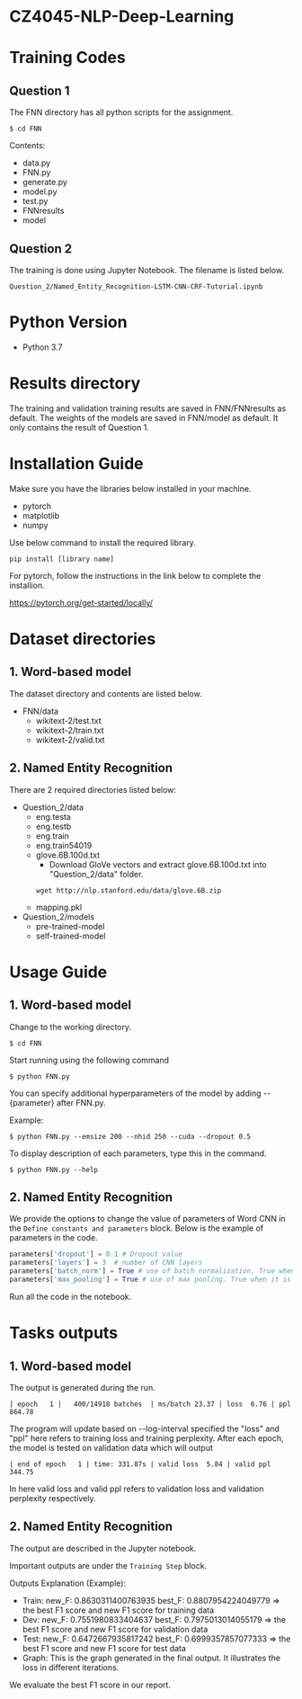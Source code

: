# CZ4045-NLP-Deep-Learning

# Training Codes
## Question 1
The FNN directory has all python scripts for the assignment. 
```
$ cd FNN
```
Contents:
* data.py
* FNN.py
* generate.py
* model.py
* test.py
* FNNresults
* model

## Question 2
The training is done using Jupyter Notebook. The filename is listed below.

`Question_2/Named_Entity_Recognition-LSTM-CNN-CRF-Tutorial.ipynb`

# Python Version
* Python 3.7

# Results directory
The training and validation training results are saved in FNN/FNNresults as default.
The weights of the models are saved in FNN/model as default. It only contains the result of Question 1.

# Installation Guide
Make sure you have the libraries below installed in your machine.
* pytorch
* matplotlib
* numpy

Use below command to install the required library.
```
pip install [library name]
```

For pytorch, follow the instructions in the link below to complete the installion.

https://pytorch.org/get-started/locally/

# Dataset directories
## 1. Word-based model
The dataset directory and contents are listed below.
* FNN/data
  * wikitext-2/test.txt
  * wikitext-2/train.txt
  * wikitext-2/valid.txt

## 2. Named Entity Recognition
There are 2 required directories listed below:
* Question_2/data
  * eng.testa
  * eng.testb
  * eng.train
  * eng.train54019
  * glove.6B.100d.txt
    * Download GloVe vectors and extract glove.6B.100d.txt into "Question_2/data" folder.
    ```
    wget http://nlp.stanford.edu/data/glove.6B.zip
    ```
  * mapping.pkl
* Question_2/models
  * pre-trained-model
  * self-trained-model

# Usage Guide
## 1. Word-based model
Change to the working directory.
```
$ cd FNN
```
Start running using the following command

```
$ python FNN.py
```

You can specify additional hyperparameters of the model by adding --{parameter} after FNN.py.

Example:
```
$ python FNN.py --emsize 200 --nhid 250 --cuda --dropout 0.5
```

To display description of each parameters, type this in the command.
```
$ python FNN.py --help
```

## 2. Named Entity Recognition
We provide the options to change the value of parameters of Word CNN in the `Define constants and parameters` block. Below is the example of parameters in the code.
```python
parameters['dropout'] = 0.1 # Dropout value
parameters['layers'] = 3  # number of CNN layers
parameters['batch_norm'] = True # use of batch normalization. True when it is used.
parameters['max_pooling'] = True # use of max pooling. True when it is used.
```
Run all the code in the notebook.

# Tasks outputs
## 1. Word-based model
The output is generated during the run.
```
| epoch   1 |   400/14918 batches  | ms/batch 23.37 | loss  6.76 | ppl   864.78
```
The program will update based on --log-interval specified the "loss" and "ppl" here refers to training loss and training perplexity.
After each epoch, the model is tested on validation data which will output
```
| end of epoch   1 | time: 331.87s | valid loss  5.84 | valid ppl   344.75
```
In here valid loss and valid ppl refers to validation loss and validation perplexity respectively.

## 2. Named Entity Recognition 
The output are described in the Jupyter notebook.

Important outputs are under the `Training Step` block.

Outputs Explanation (Example):
* Train: new_F: 0.8630311400763935 best_F: 0.8807954224049779 => the best F1 score and new F1 score for training data
* Dev: new_F: 0.7551980833404637 best_F: 0.7975013014055179 => the best F1 score and new F1 score for validation data
* Test: new_F: 0.6472667935817242 best_F: 0.6999357857077333  => the best F1 score and new F1 score for test data
* Graph: This is the graph generated in the final output. It illustrates the loss in different iterations.

We evaluate the best F1 score in our report.
